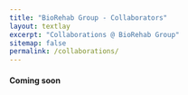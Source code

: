 ```yaml
---
title: "BioRehab Group - Collaborators"
layout: textlay
excerpt: "Collaborations @ BioRehab Group"
sitemap: false
permalink: /collaborations/
---
```


#### Coming soon